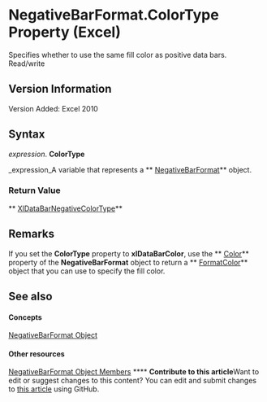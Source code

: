 
# NegativeBarFormat.ColorType Property (Excel)

 Specifies whether to use the same fill color as positive data bars. Read/write


## Version Information

Version Added: Excel 2010 


## Syntax

 _expression_. **ColorType**

 _expression_A variable that represents a  ** [NegativeBarFormat](25daa644-29af-a7c1-1d11-be9c72cfff7a.md)** object.


### Return Value

 ** [XlDataBarNegativeColorType](8d012c0e-c131-8b77-39f2-15fa3856b1c8.md)**


## Remarks

If you set the  **ColorType** property to **xlDataBarColor**, use the  ** [Color](53f6ee3b-af89-d039-1a67-0db2960afe93.md)** property of the **NegativeBarFormat** object to return a ** [FormatColor](b7818b27-8790-ef52-c24e-8edbdcf979f2.md)** object that you can use to specify the fill color.


## See also


#### Concepts


 [NegativeBarFormat Object](25daa644-29af-a7c1-1d11-be9c72cfff7a.md)
#### Other resources


 [NegativeBarFormat Object Members](4c26bd77-17a6-453d-75d0-ac83066fab5b.md)
****   **Contribute to this article**Want to edit or suggest changes to this content? You can edit and submit changes to  [this article](https://github.com/jhershey00/VBA_Excel_Test/OpenXMLCon/articles/01485eab-0aa3-278e-2976-02e0d0757a4f.md) using GitHub.


